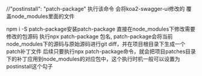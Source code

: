 //"postinstall": "patch-package"
执行该命令 会将koa2-swagger-ui修改的 覆盖node_modules里面的文件

npm i -S patch-package安装patch-package
直接在node_modules下修改需要修改的包源码
执行npx patch-package 包名, patch-package会将当前node_modules下的源码与原始源码进行git diff，并在项目根目录下生成一个patch补丁文件
后续只要执行npx patch-package命令，就会把项目patches目录下的补丁应用到node_modules的对应包中，这个执行时机一般可以设置为postinstall这个勾子
